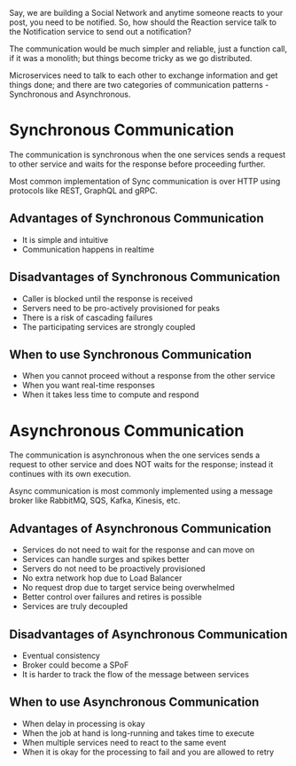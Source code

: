 Say, we are building a Social Network and anytime someone reacts to your post, you need to be notified. So, how should the Reaction service talk to the Notification service to send out a notification?

The communication would be much simpler and reliable, just a function call, if it was a monolith; but things become tricky as we go distributed.

Microservices need to talk to each other to exchange information and get things done; and there are two categories of communication patterns - Synchronous and Asynchronous.

# Synchronous Communication

The communication is synchronous when the one services sends a request to other service and waits for the response before proceeding further.

 Most common implementation of Sync communication is over HTTP using protocols like REST, GraphQL and gRPC.

## Advantages of Synchronous Communication

- It is simple and intuitive
- Communication happens in realtime

## Disadvantages of Synchronous Communication

- Caller is blocked until the response is received
- Servers need to be pro-actively provisioned for peaks
- There is a risk of cascading failures
- The participating services are strongly coupled

## When to use Synchronous Communication

- When you cannot proceed without a response from the other service
- When you want real-time responses
- When it takes less time to compute and respond

# Asynchronous Communication

The communication is asynchronous when the one services sends a request to other service and does NOT waits for the response; instead it continues with its own execution.

Async communication is most commonly implemented using a message broker like RabbitMQ, SQS, Kafka, Kinesis, etc.

## Advantages of Asynchronous Communication

- Services do not need to wait for the response and can move on
- Services can handle surges and spikes better
- Servers do not need to be proactively provisioned
- No extra network hop due to Load Balancer
- No request drop due to target service being overwhelmed
- Better control over failures and retires is possible
- Services are truly decoupled

## Disadvantages of Asynchronous Communication

- Eventual consistency
- Broker could become a SPoF
- It is harder to track the flow of the message between services

## When to use Asynchronous Communication

- When delay in processing is okay
- When the job at hand is long-running and takes time to execute
- When multiple services need to react to the same event
- When it is okay for the processing to fail and you are allowed to retry